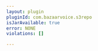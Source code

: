 ```yaml
---
layout: plugin
pluginId: com.bazaarvoice.s3repo
isJarAvailable: true
error: NONE
violations: []

---
```

